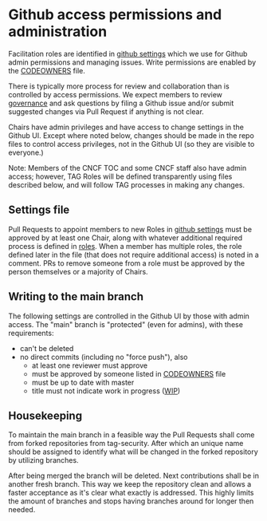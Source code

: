# Github access permissions and administration

Facilitation roles are identified in [github settings](/.github/settings.yml)
which we use for Github admin permissions and managing issues. Write permissions
are enabled by the [CODEOWNERS](/CODEOWNERS) file.

There is typically more process for review and collaboration than is controlled
by access permissions. We expect members to review [governance](/governance)
and ask questions by filing a Github issue and/or submit suggested changes via
Pull Request if anything is not clear.

Chairs have admin privileges and have access to change settings in the Github
UI. Except where noted below, changes should be made in the repo files to
control access privileges, not in the Github UI (so they are visible to
everyone.)

Note: Members of the CNCF TOC and some CNCF staff also have admin access;
however, TAG Roles will be defined transparently using files described below,
and will follow TAG processes in making any changes.

## Settings file

Pull Requests to appoint members to new Roles in
[github settings](/.github/settings.yml) must be approved by at least one Chair,
along with whatever additional required process is defined in
[roles](roles.md). When a member has multiple roles, the role defined later in
the file (that does not require additional access) is noted in a comment. PRs to
remove someone from a role must be approved by the person themselves or a
majority of Chairs.

## Writing to the main branch

The following settings are controlled in the Github UI by those with admin
access. The "main" branch is "protected" (even for admins), with these
requirements:

- can't be deleted
- no direct commits (including no "force push"), also
  - at least one reviewer must approve
  - must be approved by someone listed in [CODEOWNERS](/CODEOWNERS) file
  - must be up to date with master
  - title must not indicate work in
    progress ([WIP](https://github.com/apps/wip))

## Housekeeping
To maintain the main branch in a feasible way the Pull Requests shall come
from forked repositories from tag-security. After which an unique name
should be assigned to identify what will be changed in the forked
repository by utilizing branches.

After being merged the branch will be deleted.
Next contributions shall be in another fresh branch. 
This way we keep the repository clean and allows a faster acceptance as
it's clear what exactly is addressed. This highly limits the amount of
branches and stops having branches around for longer then needed.

